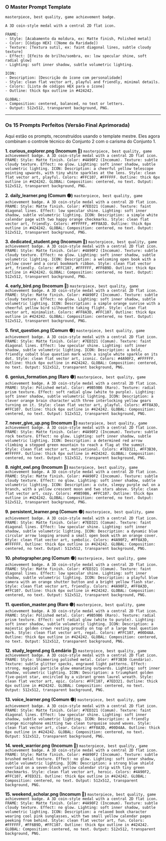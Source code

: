 ### O Master Prompt Template

```
masterpiece, best quality, game achievement badge.

A 3D coin-style medal with a central 2D flat icon.

FRAME:
- Style: [Acabamento da moldura, ex: Matte finish, Polished metal]
- Color: [Código HEX] ([Nome da Raridade])
- Texture: [Textura sutil, ex: faint diagonal lines, subtle cloudy texture]
- Effect: [Efeito de brilho/sombra, ex: low specular shine, soft radial glow]
- Lighting: soft inner shadow, subtle volumetric lighting.

ICON:
- Description: [Descrição do ícone com personalidade]
- Style: clean flat vector art, playful and friendly, minimal details.
- Colors: [Lista de códigos HEX para o ícone]
- Outline: thick 6px outline in #424242.

GLOBAL:
- Composition: centered, balanced, no text or letters.
- Output: 512x512, transparent background, PNG.
```

---

### Os 15 Prompts Perfeitos (Versão Final Aprimorada)

Aqui estão os prompts, reconstruídos usando o template mestre. Eles agora combinam o controle técnico do Conjunto 2 com o carisma do Conjunto 1.

**1. curious_explorer.png (Incomum 🔵)**
`masterpiece, best quality, game achievement badge. A 3D coin-style medal with a central 2D flat icon. FRAME: Style: Matte finish. Color: #4A90F2 (Incomum). Texture: subtle cloudy texture. Effect: no glow. Lighting: soft inner shadow, subtle volumetric lighting. ICON: Description: a cheerful yellow telescope pointing upwards, with tiny white sparkles at the lens. Style: clean flat vector art, playful. Colors: #FFC107, #FFFFFF. Outline: thick 6px outline in #424242. GLOBAL: Composition: centered, no text. Output: 512x512, transparent background, PNG.`

**2. daily_learner.png (Comum 🟢)**
`masterpiece, best quality, game achievement badge. A 3D coin-style medal with a central 2D flat icon. FRAME: Style: Matte finish. Color: #7ED321 (Comum). Texture: faint diagonal lines. Effect: low specular shine. Lighting: soft inner shadow, subtle volumetric lighting. ICON: Description: a simple white calendar page with two happy orange checkmarks. Style: clean flat vector art, friendly. Colors: #FFFFFF, #FF8A3D. Outline: thick 6px outline in #424242. GLOBAL: Composition: centered, no text. Output: 512x512, transparent background, PNG.`

**3. dedicated_student.png (Incomum 🔵)**
`masterpiece, best quality, game achievement badge. A 3D coin-style medal with a central 2D flat icon. FRAME: Style: Matte finish. Color: #4A90F2 (Incomum). Texture: subtle cloudy texture. Effect: no glow. Lighting: soft inner shadow, subtle volumetric lighting. ICON: Description: a welcoming open book with a yellow cover and a coral bookmark ribbon. Style: clean flat vector art, friendly. Colors: #FFC107, #FFFFFF, #FF6B9D. Outline: thick 6px outline in #424242. GLOBAL: Composition: centered, no text. Output: 512x512, transparent background, PNG.`

**4. early_bird.png (Incomum 🔵)**
`masterpiece, best quality, game achievement badge. A 3D coin-style medal with a central 2D flat icon. FRAME: Style: Matte finish. Color: #4A90F2 (Incomum). Texture: subtle cloudy texture. Effect: no glow. Lighting: soft inner shadow, subtle volumetric lighting. ICON: Description: a simple orange sunrise with a cheerful yellow bird silhouette taking flight. Style: clean flat vector art, minimalist. Colors: #FF8A3D, #FFC107. Outline: thick 6px outline in #424242. GLOBAL: Composition: centered, no text. Output: 512x512, transparent background, PNG.`

**5. first_question.png (Comum 🟢)**
`masterpiece, best quality, game achievement badge. A 3D coin-style medal with a central 2D flat icon. FRAME: Style: Matte finish. Color: #7ED321 (Comum). Texture: faint diagonal lines. Effect: low specular shine. Lighting: soft inner shadow, subtle volumetric lighting. ICON: Description: a bold, friendly cobalt blue question mark with a single white sparkle on its dot. Style: clean flat vector art, iconic. Colors: #4A90F2, #FFFFFF. Outline: thick 6px outline in #424242. GLOBAL: Composition: centered, no text. Output: 512x512, transparent background, PNG.`

**6. genius_formation.png (Raro 🟣)**
`masterpiece, best quality, game achievement badge. A 3D coin-style medal with a central 2D flat icon. FRAME: Style: Polished metal. Color: #9B59B6 (Raro). Texture: radial prism texture. Effect: soft radial glow (white to purple). Lighting: soft inner shadow, subtle volumetric lighting. ICON: Description: a clever orange brain character with three interlocking yellow gears turning on it. Style: clean flat vector art, playful. Colors: #FF8A3D, #FFC107. Outline: thick 6px outline in #424242. GLOBAL: Composition: centered, no text. Output: 512x512, transparent background, PNG.`

**7. never_give_up.png (Incomum 🔵)**
`masterpiece, best quality, game achievement badge. A 3D coin-style medal with a central 2D flat icon. FRAME: Style: Matte finish. Color: #4A90F2 (Incomum). Texture: subtle rock texture. Effect: no glow. Lighting: soft inner shadow, subtle volumetric lighting. ICON: Description: a determined red arrow climbing a stepped green mountain to reach a flag at the summit. Style: clean flat vector art, motivational. Colors: #7ED321, #FF3B30, #FFFFFF. Outline: thick 6px outline in #424242. GLOBAL: Composition: centered, no text. Output: 512x512, transparent background, PNG.`

**8. night_owl.png (Incomum 🔵)**
`masterpiece, best quality, game achievement badge. A 3D coin-style medal with a central 2D flat icon. FRAME: Style: Matte finish. Color: #4A90F2 (Incomum). Texture: subtle cloudy texture. Effect: no glow. Lighting: soft inner shadow, subtle volumetric lighting. ICON: Description: a cute, sleepy purple owl on a branch, with a yellow crescent moon and two stars above. Style: clean flat vector art, cozy. Colors: #9B59B6, #FFC107. Outline: thick 6px outline in #424242. GLOBAL: Composition: centered, no text. Output: 512x512, transparent background, PNG.`

**9. persistent_learner.png (Comum 🟢)**
`masterpiece, best quality, game achievement badge. A 3D coin-style medal with a central 2D flat icon. FRAME: Style: Matte finish. Color: #7ED321 (Comum). Texture: faint diagonal lines. Effect: low specular shine. Lighting: soft inner shadow, subtle volumetric lighting. ICON: Description: a dynamic blue circular arrow looping around a small open book with an orange cover. Style: clean flat vector art, symbolic. Colors: #4A90F2, #FF8A3D, #FFFFFF. Outline: thick 6px outline in #424242. GLOBAL: Composition: centered, no text. Output: 512x512, transparent background, PNG.`

**10. photographer.png (Comum 🟢)**
`masterpiece, best quality, game achievement badge. A 3D coin-style medal with a central 2D flat icon. FRAME: Style: Matte finish. Color: #7ED321 (Comum). Texture: faint diagonal lines. Effect: low specular shine. Lighting: soft inner shadow, subtle volumetric lighting. ICON: Description: a playful blue camera with an orange shutter button and a bright yellow flash star. Style: clean flat vector art, friendly. Colors: #4A90F2, #FF8A3D, #FFC107. Outline: thick 6px outline in #424242. GLOBAL: Composition: centered, no text. Output: 512x512, transparent background, PNG.`

**11. question_master.png (Raro 🟣)**
`masterpiece, best quality, game achievement badge. A 3D coin-style medal with a central 2D flat icon. FRAME: Style: Polished metal. Color: #9B59B6 (Raro). Texture: radial prism texture. Effect: soft radial glow (white to purple). Lighting: soft inner shadow, subtle volumetric lighting. ICON: Description: a majestic golden crown resting proudly on top of a large teal question mark. Style: clean flat vector art, regal. Colors: #FFC107, #00D4AA. Outline: thick 6px outline in #424242. GLOBAL: Composition: centered, no text. Output: 512x512, transparent background, PNG.`

**12. study_legend.png (Lendário 🔴)**
`masterpiece, best quality, game achievement badge. A 3D coin-style medal with a central 2D flat icon. FRAME: Style: Shimmering polished metal. Color: #FF3B30 (Lendário). Texture: subtle glitter specks, engraved light patterns. Effect: strong, magical particle glow emanating outwards. Lighting: soft inner shadow, volumetric lighting. ICON: Description: a triumphant golden five-point star, encircled by a vibrant green laurel wreath. Style: clean flat vector art, epic. Colors: #FFC107, #7ED321. Outline: thick 6px outline in #424242. GLOBAL: Composition: centered, no text. Output: 512x512, transparent background, PNG.`

**13. voice_learner.png (Comum 🟢)**
`masterpiece, best quality, game achievement badge. A 3D coin-style medal with a central 2D flat icon. FRAME: Style: Matte finish. Color: #7ED321 (Comum). Texture: faint diagonal lines. Effect: low specular shine. Lighting: soft inner shadow, subtle volumetric lighting. ICON: Description: a friendly orange microphone emitting two clean turquoise sound waves. Style: clean flat vector art, clear. Colors: #FF8A3D, #00D4AA. Outline: thick 6px outline in #424242. GLOBAL: Composition: centered, no text. Output: 512x512, transparent background, PNG.`

**14. week_warrior.png (Incomum 🔵)**
`masterpiece, best quality, game achievement badge. A 3D coin-style medal with a central 2D flat icon. FRAME: Style: Matte finish. Color: #4A90F2 (Incomum). Texture: subtle brushed metal texture. Effect: no glow. Lighting: soft inner shadow, subtle volumetric lighting. ICON: Description: a strong blue shield overlaid on a seven-block yellow calendar strip with tiny green checkmarks. Style: clean flat vector art, heroic. Colors: #4A90F2, #FFC107, #7ED321. Outline: thick 6px outline in #424242. GLOBAL: Composition: centered, no text. Output: 512x512, transparent background, PNG.`

**15. weekend_scholar.png (Incomum 🔵)**
`masterpiece, best quality, game achievement badge. A 3D coin-style medal with a central 2D flat icon. FRAME: Style: Matte finish. Color: #4A90F2 (Incomum). Texture: subtle cloudy texture. Effect: no glow. Lighting: soft inner shadow, subtle volumetric lighting. ICON: Description: a relaxed book character wearing cool pink sunglasses, with two small yellow calendar pages peeking from behind. Style: clean flat vector art, fun. Colors: #FFFFFF, #FF6B9D, #FFC107. Outline: thick 6px outline in #424242. GLOBAL: Composition: centered, no text. Output: 512x512, transparent background, PNG.`